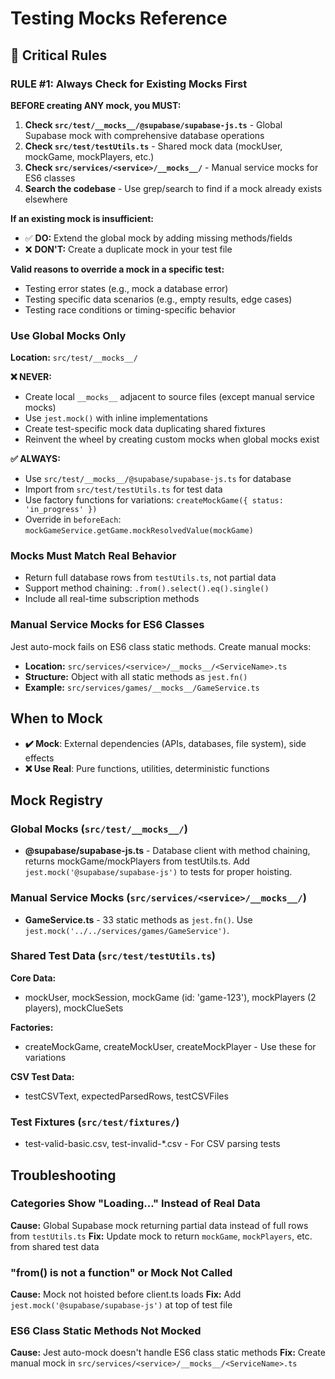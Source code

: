 # Testing Mocks Reference

## 🔴 Critical Rules

### RULE #1: Always Check for Existing Mocks First
**BEFORE creating ANY mock, you MUST:**

1. **Check `src/test/__mocks__/@supabase/supabase-js.ts`** - Global Supabase mock with comprehensive database operations
2. **Check `src/test/testUtils.ts`** - Shared mock data (mockUser, mockGame, mockPlayers, etc.)
3. **Check `src/services/<service>/__mocks__/`** - Manual service mocks for ES6 classes
4. **Search the codebase** - Use grep/search to find if a mock already exists elsewhere

**If an existing mock is insufficient:**
- ✅ **DO:** Extend the global mock by adding missing methods/fields
- ❌ **DON'T:** Create a duplicate mock in your test file

**Valid reasons to override a mock in a specific test:**
- Testing error states (e.g., mock a database error)
- Testing specific data scenarios (e.g., empty results, edge cases)
- Testing race conditions or timing-specific behavior

### Use Global Mocks Only
**Location:** `src/test/__mocks__/`

**❌ NEVER:**
- Create local `__mocks__` adjacent to source files (except manual service mocks)
- Use `jest.mock()` with inline implementations
- Create test-specific mock data duplicating shared fixtures
- Reinvent the wheel by creating custom mocks when global mocks exist

**✅ ALWAYS:**
- Use `src/test/__mocks__/@supabase/supabase-js.ts` for database
- Import from `src/test/testUtils.ts` for test data
- Use factory functions for variations: `createMockGame({ status: 'in_progress' })`
- Override in `beforeEach`: `mockGameService.getGame.mockResolvedValue(mockGame)`

### Mocks Must Match Real Behavior
- Return full database rows from `testUtils.ts`, not partial data
- Support method chaining: `.from().select().eq().single()`
- Include all real-time subscription methods

### Manual Service Mocks for ES6 Classes
Jest auto-mock fails on ES6 class static methods. Create manual mocks:
- **Location:** `src/services/<service>/__mocks__/<ServiceName>.ts`
- **Structure:** Object with all static methods as `jest.fn()`
- **Example:** `src/services/games/__mocks__/GameService.ts`

## When to Mock
- **✔️ Mock**: External dependencies (APIs, databases, file system), side effects
- **❌ Use Real**: Pure functions, utilities, deterministic functions

## Mock Registry

### Global Mocks (`src/test/__mocks__/`)
- **@supabase/supabase-js.ts** - Database client with method chaining, returns mockGame/mockPlayers from testUtils.ts. Add `jest.mock('@supabase/supabase-js')` to tests for proper hoisting.

### Manual Service Mocks (`src/services/<service>/__mocks__/`)
- **GameService.ts** - 33 static methods as `jest.fn()`. Use `jest.mock('../../services/games/GameService')`.

### Shared Test Data (`src/test/testUtils.ts`)
**Core Data:**
- mockUser, mockSession, mockGame (id: 'game-123'), mockPlayers (2 players), mockClueSets

**Factories:**
- createMockGame, createMockUser, createMockPlayer - Use these for variations

**CSV Test Data:**
- testCSVText, expectedParsedRows, testCSVFiles

### Test Fixtures (`src/test/fixtures/`)
- test-valid-basic.csv, test-invalid-*.csv - For CSV parsing tests

## Troubleshooting

### Categories Show "Loading..." Instead of Real Data
**Cause:** Global Supabase mock returning partial data instead of full rows from `testUtils.ts`
**Fix:** Update mock to return `mockGame`, `mockPlayers`, etc. from shared test data

### "from() is not a function" or Mock Not Called
**Cause:** Mock not hoisted before client.ts loads
**Fix:** Add `jest.mock('@supabase/supabase-js')` at top of test file

### ES6 Class Static Methods Not Mocked
**Cause:** Jest auto-mock doesn't handle ES6 class static methods
**Fix:** Create manual mock in `src/services/<service>/__mocks__/<ServiceName>.ts`
